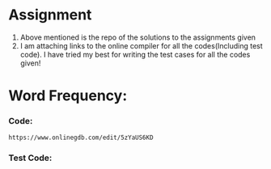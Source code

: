 # Assignment

1. Above mentioned is the repo of the solutions to the assignments given
2. I am attaching links to the online compiler for all the codes(Including test code). I have tried my best for writing the test cases for all the codes given!

# Word Frequency: 
  ### Code:
    https://www.onlinegdb.com/edit/5zYaUS6KD
  ### Test Code:
    

